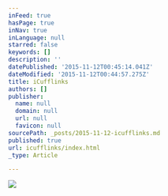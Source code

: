 ```yaml
---
inFeed: true
hasPage: true
inNav: true
inLanguage: null
starred: false
keywords: []
description: ''
datePublished: '2015-11-12T00:45:14.041Z'
dateModified: '2015-11-12T00:44:57.275Z'
title: iCufflinks
authors: []
publisher:
  name: null
  domain: null
  url: null
  favicon: null
sourcePath: _posts/2015-11-12-icufflinks.md
published: true
url: icufflinks/index.html
_type: Article

---
```

![](https://the-grid-user-content.s3-us-west-2.amazonaws.com/1a020356-50d3-4349-b552-abc1f29da2df.jpg)